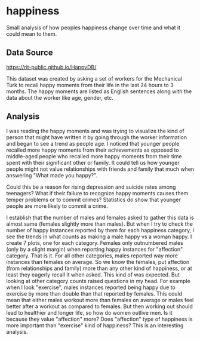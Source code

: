# happiness
Small analysis of how peoples happiness change over time and what it could mean to them.

## Data Source
https://rit-public.github.io/HappyDB/

This dataset was created by asking a set of workers for the Mechanical Turk to recall happy moments from their life in the last 24 hours to 3 months. The happy moments are listed as English sentences along with the data about the worker like age, gender, etc.

## Analysis

I was reading the happy moments and was trying to visualize the kind of person that might have written it by going through the worker information and began to see a trend as people age. I noticed that younger people recalled more happy moments from their achievements as opposed to middle-aged people who recalled more happy moments from their time spent with their significant other or family. It could tell us how younger people might not value relationships with friends and family that much when answering "What made you happy?".

Could this be a reason for rising depression and suicide rates among teenagers? 
What if their failure to recognize happy moments causes them temper problems or to commit crimes? Statistics do show that younger people are more likely to commit a crime.

I establish that the number of males and females asked to gather this data is almost same (females slightly more than males). But when I try to check the number of happy instances reported by them for each happiness category, I see the trends in what counts as making a male happy vs a woman happy. I create 7 plots, one for each category. Females only outnumbered males (only by a slight margin) when reporting happy instances for "affection" category. That is it. For all other categories, males reported way more instances than females on average. So we know the females, put affection (from relationships and family) more than any other kind of happiness, or at least they eagerly recall it when asked. This kind of was expected. But looking at other category counts raised questions in my head. For example when I look "exercise", males instances reported being happy due to exercise by more than double than that reported by females. This could mean that either males workout more than females on average or males feel better after a workout as compared to females. But then working out should lead to healthier and longer life, so how do women outlive men. Is it because they value "affection" more? Does "affection" type of happiness is more important than "exercise" kind of happiness? This is an interesting analysis.
